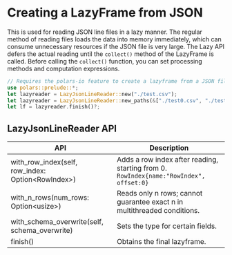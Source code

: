 # Creating a LazyFrame from JSON

This is used for reading JSON line files in a lazy manner. The regular method of reading files loads the data into memory immediately, which can consume unnecessary resources if the JSON file is very large. The Lazy API defers the actual reading until the `collect()` method of the LazyFrame is called. Before calling the `collect()` function, you can set processing methods and computation expressions.

```rust
// Requires the polars-io feature to create a lazyframe from a JSON file
use polars::prelude::*;
let lazyreader = LazyJsonLineReader::new("./test.csv");
let lazyreader = LazyJsonLineReader::new_paths(&["./test0.csv", "./test1.csv"]); // Reading multiple files.
let lf = lazyreader.finish()?;
```

## LazyJsonLineReader API

API | Description
--|--
with_row_index(self, row_index: Option\<RowIndex>) | Adds a row index after reading, starting from 0. `RowIndex{name:"RowIndex", offset:0}`
with_n_rows(num_rows: Option\<usize>) | Reads only n rows; cannot guarantee exact n in multithreaded conditions.
with_schema_overwrite(self, schema_overwrite) | Sets the type for certain fields.
finish() | Obtains the final lazyframe.